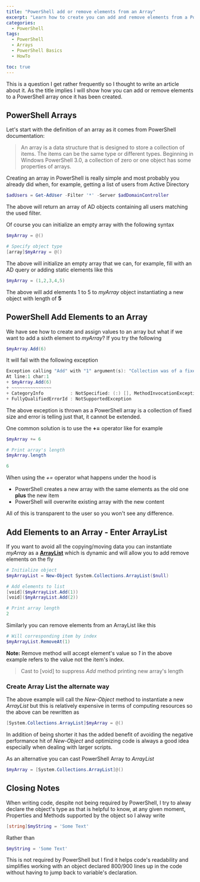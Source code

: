 ```yaml
---
title: "PowerShell add or remove elements from an Array"
excerpt: "Learn how to create you can add and remove elements from a PowerShell array through the use of list objects."
categories:
  - PowerShell
tags:
  - PowerShell
  - Arrays
  - PowerShell Basics
  - HowTo

toc: true
---
```


This is a question I get rather frequently so I thought to write an article about it. As the title implies I will show how you can add or remove elements to a PowerShell array once it has been created.

## PowerShell Arrays

Let's start with the definition of an array as it comes from PowerShell documentation:

> An array is a data structure that is designed to store a collection of items. The items can be the same type or different types.
> Beginning in Windows PowerShell 3.0, a collection of zero or one object has some properties of arrays.

Creating an array in PowerShell is really simple and most probably you already did when, for example, getting a list of users from Active Directory

```powershell
$adUsers = Get-AdUser -Filter '*' -Server $adDomainController
```

The above will return an array of AD objects containing all users matching the used filter.

Of course you can initialize an empty array with the following syntax

```powershell
$myArray = @()

# Specify object type
[array]$myArray = @()
```

The above will initialize an empty array that we can, for example, fill with an AD query or adding static elements like this

```powershell
$myArray = (1,2,3,4,5)
```

The above will add elements 1 to 5 to *myArray* object instantiating a new object with length of **5**

## PowerShell Add Elements to an Array

We have see how to create and assign values to an array but what if we want to add a sixth element to *myArray*? If you try the following

```powershell
$myArray.Add(6)
```

It will fail with the following exception

```powershell
Exception calling "Add" with "1" argument(s): "Collection was of a fixed size."
At line:1 char:1
+ $myArray.Add(6)
+ ~~~~~~~~~~~~~~~
+ CategoryInfo          : NotSpecified: (:) [], MethodInvocationException
+ FullyQualifiedErrorId : NotSupportedException
```

The above exception is thrown as a PowerShell array is a collection of fixed size and error is telling just that, it cannot be extended.

One common solution is to use the **+=** operator like for example

```powershell
$myArray += 6

# Print array's length
$myArray.length

6
```

When using the *+=* operator what happens under the hood is

- PowerShell creates a new array with the same elements as the old one **plus** the new item
- PowerShell will overwrite existing array with the new content

All of this is transparent to the user so you won't see any difference. 

## Add Elements to an Array - Enter ArrayList

If you want to avoid all the copying/moving data you can instantiate *myArray* as a **[ArrayList](https://docs.microsoft.com/en-us/dotnet/api/system.collections.arraylist?view=netframework-4.7.2)** which is dynamic and will allow you to add remove elements on the fly

```powershell
# Initialize object
$myArrayList = New-Object System.Collections.ArrayList($null)

# Add elements to list
[void]($myArrayList.Add(1))
[void]($myArrayList.Add(2))

# Print array length
2
```

Similarly you can remove elements from an ArrayList like this

```powershell
# Will corresponding item by index
$myArrayList.RemoveAt(1)
```

**Note:** Remove method will accept element's value so *1* in the above example refers to the value not the item's index.

>Cast to [void] to suppress *Add* method printing new array's length

### Create Array List the alternate way

The above example will call the *New-Object* method to instantiate a new *ArrayList* but this is relatively expensive in terms of computing resources so the above can be rewritten as

```powershell
[System.Collections.ArrayList]$myArray = @()
```

In addition of being shorter it has the added benefit of avoiding the negative performance hit of *New-Object* and optimizing code is always a good idea especially when dealing with larger scripts.

As an alternative you can cast PowerShell Array to *ArrayList*

```powershell
$myArray = [System.Collections.ArrayList]@()
```

## Closing Notes

When writing code, despite not being required by PowerShell, I try to alway declare the object's type as that is helpful to know, at any given moment, Properties and Methods supported by the object so I alway write

```powershell
[string]$myString = 'Some Text'
```

Rather than 

```powershell
$myString = 'Some Text'
```

This is not required by PowerShell but I find it helps code's readability and simplifies working with an object declared 800/900 lines up in the code without having to jump back to variable's declaration.
